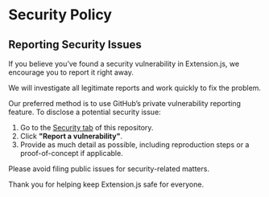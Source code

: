 # Security Policy

## Reporting Security Issues

If you believe you’ve found a security vulnerability in Extension.js, we encourage you to report it right away.

We will investigate all legitimate reports and work quickly to fix the problem.

Our preferred method is to use GitHub’s private vulnerability reporting feature. To disclose a potential security issue:

1. Go to the [Security tab](../../security/advisories) of this repository.
2. Click **"Report a vulnerability"**.
3. Provide as much detail as possible, including reproduction steps or a proof-of-concept if applicable.

Please avoid filing public issues for security-related matters.

Thank you for helping keep Extension.js safe for everyone.
